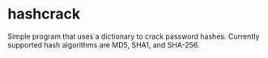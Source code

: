 # hashcrack
Simple program that uses a dictionary to crack password hashes. Currently supported hash algorithms are MD5, SHA1, and SHA-256.
